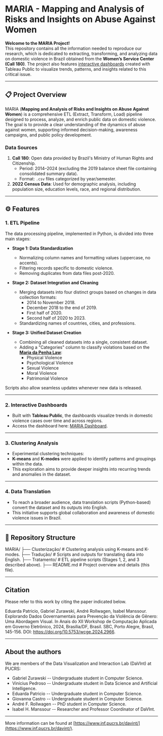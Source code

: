 # MARIA - Mapping and Analysis of Risks and Insights on Abuse Against Women

**Welcome to the MARIA Project!**  
This repository contains all the information needed to reproduce our research, which is dedicated to extracting, transforming, and analyzing data on domestic violence in Brazil obtained from the **Women’s Service Center (Call 180)**. The project also features [interactive dashboards](https://public.tableau.com/app/profile/isabel.manssour4994/viz/MARIAEnglish/Incio) created with Tableau Public to visualize trends, patterns, and insights related to this critical issue. 

---

## 📋 Project Overview

MARIA (**Mapping and Analysis of Risks and Insights on Abuse Against Women**) is a comprehensive ETL (Extract, Transform, Load) pipeline designed to process, analyze, and enrich public data on domestic violence. The goal is to provide a clear understanding of the dynamics of abuse against women, supporting informed decision-making, awareness campaigns, and public policy development.

### Data Sources
1. **Call 180**: Open data provided by Brazil's Ministry of Human Rights and Citizenship.  
   - Period: 2014–2024 (excluding the 2019 balance sheet file containing consolidated summary data).
   - Format: `.csv` files categorized by year/semester.
2. **2022 Census Data**: Used for demographic analysis, including population size, education levels, race, and regional distribution.

---

## ⚙️ Features

### 1. ETL Pipeline
The data processing pipeline, implemented in Python, is divided into three main stages:  
- **Stage 1: Data Standardization**  
  - Normalizing column names and formatting values (uppercase, no accents).  
  - Filtering records specific to domestic violence.  
  - Removing duplicates from data files post-2020.

- **Stage 2: Dataset Integration and Cleaning**  
  - Merging datasets into four distinct groups based on changes in data collection formats:  
    - 2014 to November 2018.  
    - December 2018 to the end of 2019.  
    - First half of 2020.  
    - Second half of 2020 to 2023.  
  - Standardizing names of countries, cities, and professions.

- **Stage 3: Unified Dataset Creation**  
  - Combining all cleaned datasets into a single, consistent dataset.  
  - Adding a "Categories" column to classify violations based on the [**Maria da Penha Law**](https://tinyurl.com/2sz9cfsa):  
    - Physical Violence  
    - Psychological Violence  
    - Sexual Violence  
    - Moral Violence  
    - Patrimonial Violence  

Scripts also allow seamless updates whenever new data is released.

---

### 2. Interactive Dashboards
- Built with **Tableau Public**, the dashboards visualize trends in domestic violence cases over time and across regions.  
- Access the dashboard here: [MARIA Dashboard](https://public.tableau.com/app/profile/isabel.manssour4994/viz/MARIAEnglish/Incio).

---

### 3. Clustering Analysis
- Experimental clustering techniques:
- **K-means** and **K-modes** were applied to identify patterns and groupings within the data.  
- This exploration aims to provide deeper insights into recurring trends and anomalies in the dataset.

---

### 4. Data Translation
- To reach a broader audience, data translation scripts (Python-based) convert the dataset and its outputs into English.  
- This initiative supports global collaboration and awareness of domestic violence issues in Brazil.

---

## 📁 Repository Structure

MARIA/
├── Clusterização/             # Clustering analysis using K-means and K-modes.
├── Tradução/                  # Scripts and outputs for translating data into English.
├── Tratamento/                # ETL pipeline scripts (Stages 1, 2, and 3 described above).
├── README.md                  # Project overview and details (this file).

---

## Citation

Please refer to this work by citing the paper indicated below.

Eduarda Patricio, Gabriel Zurawski, André Rollwagen, Isabel Manssour. 
Explorando Dados Governamentais para Prevenção da Violência de Gênero: Uma Abordagem Visual. 
In Anais do XII Workshop de Computação Aplicada em Governo Eletrônico, 2024, Brasília/DF, Brasil. 
SBC, Porto Alegre, Brasil, 145-156. DOI: https://doi.org/10.5753/wcge.2024.2966.

---

## About the authors

We are members of the Data Visualization and Interaction Lab (DaVInt) at PUCRS:

- Gabriel Zurawski -- Undergraduate student in Computer Science.
- Vinícius Pedroso -- Undergraduate student in Data Science and Artificial Intelligence.
- Eduarda Patricio -- Undergraduate student in Computer Science.
- Giovanna Castro -- Undergraduate student in Computer Science.
- André F. Rollwagen -- PhD student in Computer Science.
- Isabel H. Manssour -- Researcher and Professor Coordinator of DaVInt.

---

More information can be found at [https://www.inf.pucrs.br/davint/](https://www.inf.pucrs.br/davint/).
